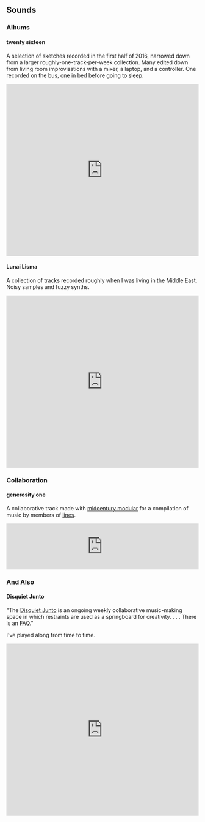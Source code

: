 ## Sounds

### Albums

#### twenty sixteen

A selection of sketches recorded in the first half of 2016, narrowed down from a larger roughly-one-track-per-week collection. Many edited down from living room improvisations with a mixer, a laptop, and a controller. One recorded on the bus, one in bed before going to sleep.

<iframe width="100%" height="450" scrolling="no" frameborder="no" allow="autoplay" src="https://w.soundcloud.com/player/?url=https%3A//api.soundcloud.com/playlists/186529337&color=%23ff5500&auto_play=false&hide_related=false&show_comments=true&show_user=true&show_reposts=false&show_teaser=true"></iframe>

#### Lunai Lisma

A collection of tracks recorded roughly when I was living in the Middle East. Noisy samples and fuzzy synths.

<iframe width="100%" height="450" scrolling="no" frameborder="no" allow="autoplay" src="https://w.soundcloud.com/player/?url=https%3A//api.soundcloud.com/playlists/606491472&color=%23ff5500&auto_play=false&hide_related=false&show_comments=true&show_user=true&show_reposts=false&show_teaser=true"></iframe>

### Collaboration

#### generosity one

A collaborative track made with [midcentury modular](https://midcenturymodular.bandcamp.com/) for a compilation of music by members of [lines](https://llllllll.co).

<iframe style="border: 0; width: 100%; height: 120px;" src="https://bandcamp.com/EmbeddedPlayer/album=1460347571/size=large/bgcol=ffffff/linkcol=0687f5/tracklist=false/artwork=small/track=171231711/transparent=true/" seamless><a href="http://lcrp.bandcamp.com/album/duets">duets by midcentury modular &amp; Unknown Known</a></iframe>

### And Also

#### Disquiet Junto

"The [Disquiet Junto](https://disquiet.com/) is an ongoing weekly collaborative music-making space in which restraints are used as a springboard for creativity. . . . There is an [FAQ](https://disquiet.com/2013/04/25/disquiet-junto-faq/)."

I've played along from time to time.

<iframe width="100%" height="450" scrolling="no" frameborder="no" allow="autoplay" src="https://w.soundcloud.com/player/?url=https%3A//api.soundcloud.com/playlists/605110194&color=%23ff5500&auto_play=false&hide_related=false&show_comments=true&show_user=true&show_reposts=false&show_teaser=true"></iframe>

